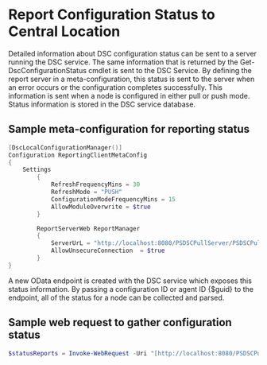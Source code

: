 # Report Configuration Status to Central Location

Detailed information about DSC configuration status can be sent to a server running the DSC service. The same information that is returned by the Get-DscConfigurationStatus cmdlet is sent to the DSC Service. By defining the report server in a meta-configuration, this status is sent to the server when an error occurs or the configuration completes successfully. This information is sent when a node is configured in either pull or push mode. Status information is stored in the DSC service database.

## Sample meta-configuration for reporting status
```PowerShell
[DscLocalConfigurationManager()]
Configuration ReportingClientMetaConfig
{
    Settings
        {
            RefreshFrequencyMins = 30
            RefreshMode = "PUSH"
            ConfigurationModeFrequencyMins = 15
            AllowModuleOverwrite = $true
        }

        ReportServerWeb ReportManager
        {
            ServerUrL = "http://localhost:8080/PSDSCPullServer/PSDSCPullserver.svc"
            AllowUnsecureConnection  = $true
        }           
}
```
A new OData endpoint is created with the DSC service which exposes this status information. By passing a configuration ID or agent ID {$guid} to the endpoint, all of the status for a node can be collected and parsed.

## Sample web request to gather configuration status 
```PowerShell
$statusReports = Invoke-WebRequest -Uri "[http://localhost:8080/PSDSCPullserver/PSDSCPullserver.svc/Node(ConfigurationId='$guid')/StatusReport](http://localhost:8080/PSDSCPullserver/psdscpullserver.svc/Node(ConfigurationId='$guid')/StatusReport)s" -UseBasicParsing -UseDefaultCredentials -ContentType "application/json;odata=minimalmetadata;streaming=true;charset=utf-8" -Headers @{Accept = "application/json"; ProtocolVersion = “1.1”}
```